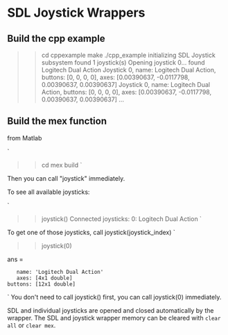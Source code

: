 # SDL Joystick Wrappers

## Build the cpp example

>> cd cppexample
>> make
>> ./cpp_example 
initializing SDL Joystick subsystem
found 1 joystick(s)
Opening joystick 0... found Logitech Dual Action
Joystick 0, name: Logitech Dual Action, buttons: [0, 0, 0, 0], axes: [0.00390637, -0.0117798, 0.00390637, 0.00390637]
Joystick 0, name: Logitech Dual Action, buttons: [0, 0, 0, 0], axes: [0.00390637, -0.0117798, 0.00390637, 0.00390637]
...


## Build the mex function
from Matlab

`
>> cd mex
>> build
`

Then you can call "joystick" immediately.

To see all available joysticks:

`
>> joystick()
Connected joysticks:
0: Logitech Dual Action
`

To get one of those joysticks, call joystick(joystick_index)
`
>> joystick(0)

ans = 

       name: 'Logitech Dual Action'
       axes: [4x1 double]
    buttons: [12x1 double]
`
You don't need to call joystick() first, you can call joystick(0) immediately.

SDL and individual joysticks are opened and closed automatically by the wrapper. The SDL and joystick wrapper memory can be cleared with `clear all` or `clear mex`.

